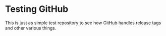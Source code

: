 # Testing GitHub

This is just as simple test repository to see how GitHub handles
release tags and other various things.
